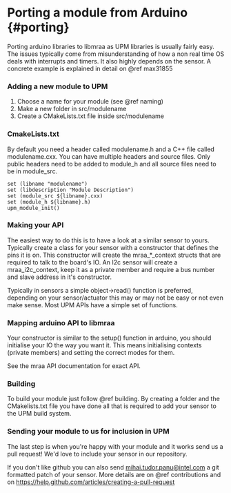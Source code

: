 Porting a module from Arduino                         {#porting}
=============================

Porting arduino libraries to libmraa as UPM libraries is usually fairly easy.
The issues typically come from misunderstanding of how a non real time OS deals
with interrupts and timers. It also highly depends on the sensor. A concrete
example is explained in detail on @ref max31855

### Adding a new module to UPM

1. Choose a name for your module (see @ref naming)
2. Make a new folder in src/modulename
3. Create a CMakeLists.txt file inside src/modulename

### CmakeLists.txt

By default you need a header called modulename.h and a C++ file called
modulename.cxx. You can have multiple headers and source files. Only public
headers need to be added to module_h and all source files need to be in
module_src.

~~~~~~~~~~~
set (libname "modulename")
set (libdescription "Module Description")
set (module_src ${libname}.cxx)
set (module_h ${libname}.h)
upm_module_init()
~~~~~~~~~~~

### Making your API

The easiest way to do this is to have a look at a similar sensor to yours.
Typically create a class for your sensor with a constructor that defines the
pins it is on. This constructor will create the mraa_*_context structs that are
required to talk to the board's IO. An I2c sensor will create a
mraa_i2c_context, keep it as a private member and require a bus number and slave
address in it's constructor.

Typically in sensors a simple object->read() function is preferred, depending on
your sensor/actuator this may or may not be easy or not even make sense. Most
UPM APIs have a simple set of functions.

### Mapping arduino API to libmraa

Your constructor is similar to the setup() function in arduino, you should
initialise your IO the way you want it. This means initialising contexts
(private members) and setting the correct modes for them.

See the mraa API documentation for exact API.

### Building

To build your module just follow @ref building. By creating a folder and the
CMakelists.txt file you have done all that is required to add your sensor to
the UPM build system.

### Sending your module to us for inclusion in UPM

The last step is when you're happy with your module and it works send us a pull
request! We'd love to include your sensor in our repository.

If you don't like github you can also send mihai.tudor.panu@intel.com a git
formatted patch of your sensor. More details are on @ref contributions and on
https://help.github.com/articles/creating-a-pull-request

